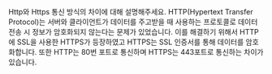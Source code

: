 Http와 Https 통신 방식의 차이에 대해 설명해주세요.
HTTP(Hypertext Transfer Protocol)는 서버와 클라이언트가 데이터를 주고받을 때 사용하는 프로토콜로 데이터 전송 시 정보가 암호화되지 않는다는 문제가 있었습니다. 이를 해결하기 위해서 HTTP에 SSL을 사용한 HTTPS가 등장하였고 HTTPS는 SSL 인증서를 통해 데이터를 암호화합니다. 또한 HTTP는 80번 포트로 통신하며 HTTPS는 443포트로 통신하는 차이가 있습니다.

